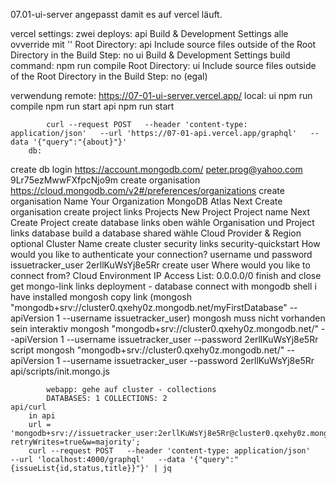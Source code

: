 07.01-ui-server angepasst damit es auf vercel läuft.

vercel settings:
	zwei deploys:
	api
		Build & Development Settings
			alle ovverride mit ''
		Root Directory:
			api
			Include source files outside of the Root Directory in the Build Step: no
	ui
		Build & Development Settings
			build command: npm run compile
		Root Directory:
			ui
			Include source files outside of the Root Directory in the Build Step: no (egal)

verwendung
	remote:	https://07-01-ui-server.vercel.app/
	local:
		ui
			npm run compile
			npm run start
		api
			npm run start

			curl --request POST   --header 'content-type: application/json'   --url 'https://07-01-api.vercel.app/graphql'   --data '{"query":"{about}"}'
		db:
create db
	login
		https://account.mongodb.com/
		peter.prog@yahoo.com
		9Lr75ezMwwFXfpcNjo9m
	create organisation
		https://cloud.mongodb.com/v2#/preferences/organizations
		create organisation
		Name Your Organization
		MongoDB Atlas
		Next
		Create organisation
	create project
		links Projects
		New Project
		Project name
		Next
		Create Project
	create database
		links oben wähle Organisation und Project
		links database
		build a database
		shared
		wähle Cloud Provider & Region
		optional Cluster Name
		create cluster
	security
		links security-quickstart
		How would you like to authenticate your connection?
			username und password		issuetracker_user	2erllKuWsYj8e5Rr
			create user
		Where would you like to connect from?
			Cloud Environment
			IP Access List: 0.0.0.0/0
			finish and close
	get mongo-link
		links deployment - database
		connect
			with mongodb shell
			i have installed
			mongosh
			copy link (mongosh "mongodb+srv://cluster0.qxehy0z.mongodb.net/myFirstDatabase" --apiVersion 1 --username issuetracker_user)
	mongosh
		<Database> muss nicht vorhanden sein
		interaktiv
			mongosh "mongodb+srv://cluster0.qxehy0z.mongodb.net/<Database>" --apiVersion 1 --username issuetracker_user --password 2erllKuWsYj8e5Rr
		script
			mongosh "mongodb+srv://cluster0.qxehy0z.mongodb.net/<Database>" --apiVersion 1 --username issuetracker_user --password 2erllKuWsYj8e5Rr api/scripts/init.mongo.js

			webapp: gehe auf cluster - collections
			DATABASES: 1 COLLECTIONS: 2
	api/curl
		in api
		url = 'mongodb+srv://issuetracker_user:2erllKuWsYj8e5Rr@cluster0.qxehy0z.mongodb.net/<Database>?retryWrites=true&w=majority';
		curl --request POST   --header 'content-type: application/json'   --url 'localhost:4000/graphql'   --data '{"query":"{issueList{id,status,title}}"}' | jq

